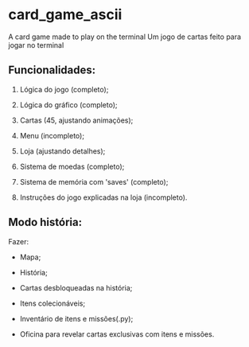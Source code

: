 # card_game_ascii
A card game made to play on the terminal
Um jogo de cartas feito para jogar no terminal

## Funcionalidades:

1. Lógica do jogo (completo);

2. Lógica do gráfico (completo);

3. Cartas (45, ajustando animações);

4. Menu (incompleto);

5. Loja (ajustando detalhes);

6. Sistema de moedas (completo);

7. Sistema de memória com 'saves' (completo);

8. Instruções do jogo explicadas na loja (incompleto).

## Modo história:

Fazer:

- Mapa;

- História;

- Cartas desbloqueadas na história;

- Itens colecionáveis;

- Inventário de itens e missões(.py);

- Oficina para revelar cartas exclusivas com itens e missões.

